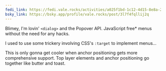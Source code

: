 ```yaml
---
fedi_link: https://fedi.vale.rocks/activities/a025f1bd-1c12-4d15-8e8a-2474c82e669b
bsky_link: https://bsky.app/profile/vale.rocks/post/3l7f4fqllij2q
---
```


Blimey, I'm lovin' `<dialog>` and the Popover API. JavaScript free\* menus without the need for any hacks.

I used to use some trickery involving CSS's `:target` to implement menus...

This is only gonna get cooler when anchor positioning gets more comprehensive support. Top layer elements and anchor positioning go together like butter and toast.
